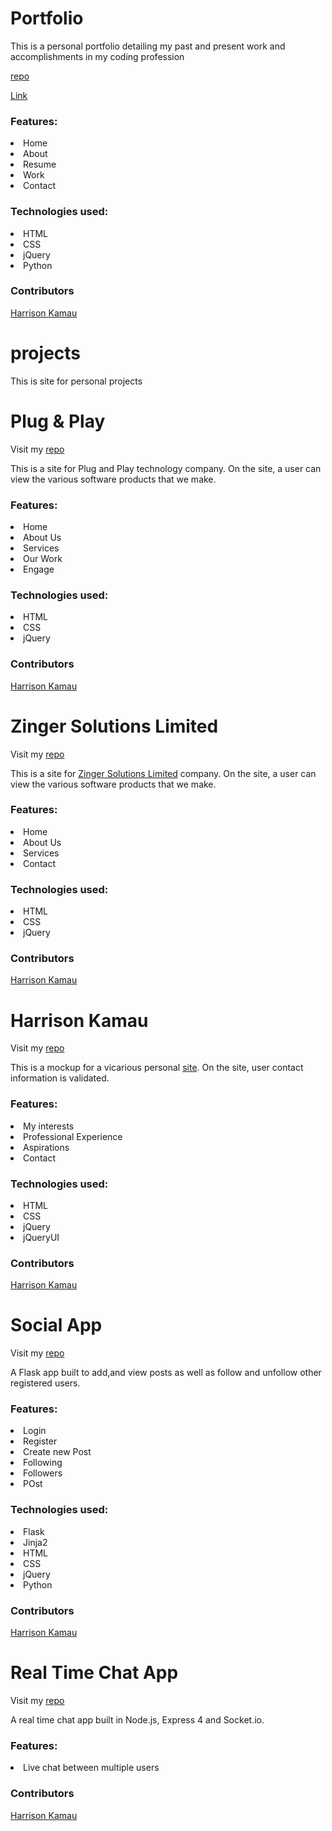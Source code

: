 <h1>Portfolio</h1>
<p>This is a personal portfolio detailing my past and present work and accomplishments in my coding profession</p>
<p><a href="https://github.com/Harrisonkamau/harrisonkamau"/>repo</a></p>
<p><a href="http://harrykamau.bitballoon.com/"/>Link</a></p>
<h3>Features:</h3>
<li>Home </li>
<li>About</li>
<li>Resume</li>
<li>Work</li>
<li>Contact</li>
<h3>Technologies used:</h3>
<li>HTML</li>
<li>CSS</li>
<li>jQuery</li>
<li>Python</li>

<h3>Contributors</h3>
<a href="https://github.com/Harrisonkamau/">Harrison Kamau</a>


# projects
<p>This is site for personal projects</p>
<h1>Plug & Play</h1>
<p>Visit my <a href="https://github.com/Harrisonkamau/plug-and-play"/>repo</a></p>
<p>This is a site for Plug and Play technology company. On the site, a user can view the various software products that we make.</p>
<h3>Features:</h3>
<li>Home </li>
<li>About Us</li>
<li>Services</li>
<li>Our Work</li>
<li>Engage</li>
<h3>Technologies used:</h3>
<li>HTML</li>
<li>CSS</li>
<li>jQuery</li>

<h3>Contributors</h3>
<a href="https://github.com/Harrisonkamau/">Harrison Kamau</a>


<h1>Zinger Solutions Limited</h1>
<p>Visit my <a href="https://github.com/Harrisonkamau/ZingerSolutions"/>repo</a></p>
<p>This is a site for <a href="http://zinger.azurewebsites.net/">Zinger Solutions Limited</a> company. On the site, a user can view the various software products that we make.</p>
<h3>Features:</h3>
<li>Home </li>
<li>About Us</li>
<li>Services</li>
<li>Contact</li>

<h3>Technologies used:</h3>
<li>HTML</li>
<li>CSS</li>
<li>jQuery</li>

<h3>Contributors</h3>
<a href="https://github.com/Harrisonkamau/">Harrison Kamau</a>


<h1>Harrison Kamau</h1>
<p>Visit my <a href="https://github.com/Harrisonkamau/Harrisonkamau.github.io"/>repo</a></p>
<p>This is a mockup for a vicarious personal <a href="http://harrisonkamau.github.io/">site</a>. On the site, user contact information is validated.</p>
<h3>Features:</h3>
<li>My interests</li>
<li>Professional Experience</li>
<li>Aspirations</li>
<li>Contact</li>

<h3>Technologies used:</h3>
<li>HTML</li>
<li>CSS</li>
<li>jQuery</li>
<li>jQueryUI</li>

<h3>Contributors</h3>
<a href="https://github.com/Harrisonkamau/">Harrison Kamau</a>

<h1>Social App</h1>
<p>Visit my <a href="https://github.com/Harrisonkamau/social_app"/>repo</a></p>
<p>A Flask app built to add,and view posts as well as follow and unfollow other registered users.</p>
<h3>Features:</h3>
<li>Login</li>
<li>Register</li>
<li>Create new Post</li>
<li>Following</li>
<li>Followers</li>
<li>POst</li>

<h3>Technologies used:</h3>
<li>Flask</li>
<li>Jinja2</li>
<li>HTML</li>
<li>CSS</li>
<li>jQuery</li>
<li>Python</li>

<h3>Contributors</h3>
<a href="https://github.com/Harrisonkamau/">Harrison Kamau</a>


<h1>Real Time Chat App</h1>
<p>Visit my <a href="https://github.com/Harrisonkamau/real-time-chat-app"/>repo</a></p>
<p>A real time chat app built in Node.js, Express 4 and Socket.io. </p>
<h3>Features:</h3>
<li>Live chat between multiple users</li>


<h3>Contributors</h3>
<a href="https://github.com/Harrisonkamau/">Harrison Kamau</a>




